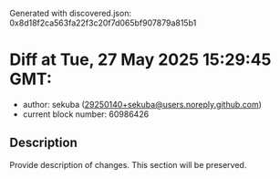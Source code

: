 Generated with discovered.json: 0x8d18f2ca563fa22f3c20f7d065bf907879a815b1

# Diff at Tue, 27 May 2025 15:29:45 GMT:

- author: sekuba (<29250140+sekuba@users.noreply.github.com>)
- current block number: 60986426

## Description

Provide description of changes. This section will be preserved.
